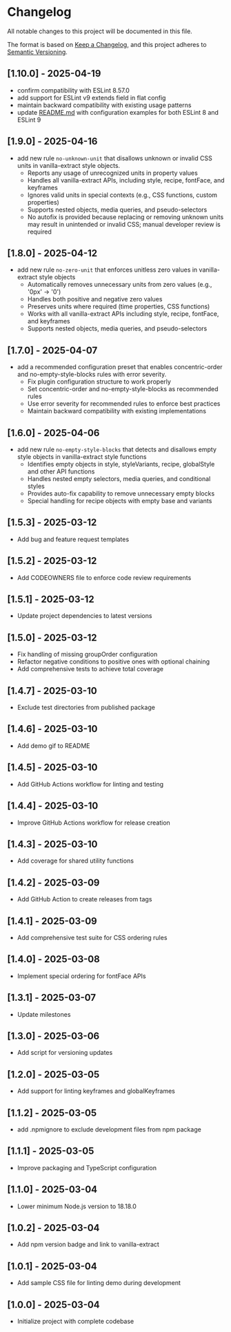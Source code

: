 # Changelog

All notable changes to this project will be documented in this file.

The format is based on [Keep a Changelog](https://keepachangelog.com/en/1.0.0/), and this project adheres to
[Semantic Versioning](https://semver.org/spec/v2.0.0.html).

## [1.10.0] - 2025-04-19

- confirm compatibility with ESLint 8.57.0
- add support for ESLint v9 extends field in flat config
- maintain backward compatibility with existing usage patterns
- update [README.md](README.md#usage) with configuration examples for both ESLint 8 and ESLint 9

## [1.9.0] - 2025-04-16

- add new rule `no-unknown-unit` that disallows unknown or invalid CSS units in vanilla-extract style objects.
  - Reports any usage of unrecognized units in property values
  - Handles all vanilla-extract APIs, including style, recipe, fontFace, and keyframes
  - Ignores valid units in special contexts (e.g., CSS functions, custom properties)
  - Supports nested objects, media queries, and pseudo-selectors
  - No autofix is provided because replacing or removing unknown units may result in unintended or invalid CSS; manual
    developer review is required

## [1.8.0] - 2025-04-12

- add new rule `no-zero-unit` that enforces unitless zero values in vanilla-extract style objects
  - Automatically removes unnecessary units from zero values (e.g., '0px' → '0')
  - Handles both positive and negative zero values
  - Preserves units where required (time properties, CSS functions)
  - Works with all vanilla-extract APIs including style, recipe, fontFace, and keyframes
  - Supports nested objects, media queries, and pseudo-selectors

## [1.7.0] - 2025-04-07

- add a recommended configuration preset that enables concentric-order and no-empty-style-blocks rules with error
  severity.
  - Fix plugin configuration structure to work properly
  - Set concentric-order and no-empty-style-blocks as recommended rules
  - Use error severity for recommended rules to enforce best practices
  - Maintain backward compatibility with existing implementations

## [1.6.0] - 2025-04-06

- add new rule `no-empty-style-blocks` that detects and disallows empty style objects in vanilla-extract style functions
  - Identifies empty objects in style, styleVariants, recipe, globalStyle and other API functions
  - Handles nested empty selectors, media queries, and conditional styles
  - Provides auto-fix capability to remove unnecessary empty blocks
  - Special handling for recipe objects with empty base and variants

## [1.5.3] - 2025-03-12

- Add bug and feature request templates

## [1.5.2] - 2025-03-12

- Add CODEOWNERS file to enforce code review requirements

## [1.5.1] - 2025-03-12

- Update project dependencies to latest versions

## [1.5.0] - 2025-03-12

- Fix handling of missing groupOrder configuration
- Refactor negative conditions to positive ones with optional chaining
- Add comprehensive tests to achieve total coverage

## [1.4.7] - 2025-03-10

- Exclude test directories from published package

## [1.4.6] - 2025-03-10

- Add demo gif to README

## [1.4.5] - 2025-03-10

- Add GitHub Actions workflow for linting and testing

## [1.4.4] - 2025-03-10

- Improve GitHub Actions workflow for release creation

## [1.4.3] - 2025-03-10

- Add coverage for shared utility functions

## [1.4.2] - 2025-03-09

- Add GitHub Action to create releases from tags

## [1.4.1] - 2025-03-09

- Add comprehensive test suite for CSS ordering rules

## [1.4.0] - 2025-03-08

- Implement special ordering for fontFace APIs

## [1.3.1] - 2025-03-07

- Update milestones

## [1.3.0] - 2025-03-06

- Add script for versioning updates

## [1.2.0] - 2025-03-05

- Add support for linting keyframes and globalKeyframes

## [1.1.2] - 2025-03-05

- add .npmignore to exclude development files from npm package

## [1.1.1] - 2025-03-05

- Improve packaging and TypeScript configuration

## [1.1.0] - 2025-03-04

- Lower minimum Node.js version to 18.18.0

## [1.0.2] - 2025-03-04

- Add npm version badge and link to vanilla-extract

## [1.0.1] - 2025-03-04

- Add sample CSS file for linting demo during development

## [1.0.0] - 2025-03-04

- Initialize project with complete codebase
